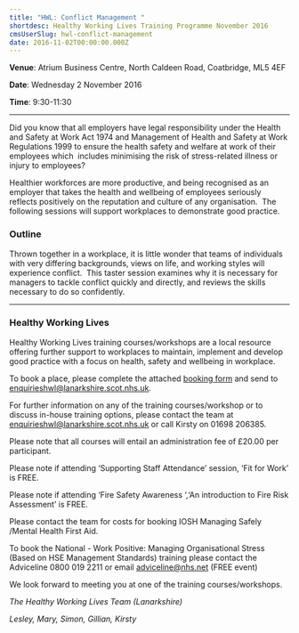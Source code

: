 ```yaml
---
title: "HWL: Conflict Management "
shortdesc: Healthy Working Lives Training Programme November 2016
cmsUserSlug: hwl-conflict-management
date: 2016-11-02T00:00:00.000Z
---
```


**Venue**:  Atrium Business Centre, North Caldeen Road, Coatbridge, ML5 4EF

**Date**: Wednesday 2 November 2016

**Time**: 9:30-11:30

---

Did you know that all employers have legal responsibility under the Health and Safety at Work Act 1974 and Management of Health and Safety at Work Regulations 1999 to ensure the health safety and welfare at work of their employees which  includes minimising the risk of stress-related illness or injury to employees?

Healthier workforces are more productive, and being recognised as an employer that takes the health and wellbeing of employees seriously reflects positively on the reputation and culture of any organisation.  The following sessions will support workplaces to demonstrate good practice.

### Outline

Thrown together in a workplace, it is little wonder that teams of individuals with very differing backgrounds, views on life, and working styles will experience conflict.  This taster session examines why it is necessary for managers to tackle conflict quickly and directly, and reviews the skills necessary to do so confidently.

---

### Healthy Working Lives

Healthy Working Lives training courses/workshops are a local resource offering further support  to workplaces to maintain, implement and develop good practice with a focus on  health, safety and wellbeing in workplace.

To book a place, please complete the attached [booking form](/docs/HWL-Booking-Form-june-2016.doc) and send to [enquirieshwl@lanarkshire.scot.nhs.uk](mailto:enquirieshwl@lanarkshire.scot.nhs.uk).

For further information on any of the training courses/workshop or to discuss in-house training options, please contact the team at [enquirieshwl@lanarkshire.scot.nhs.uk](mailto:enquirieshwl@lanarkshire.scot.nhs.uk) or call Kirsty on 01698 206385.

Please note that all courses will entail an administration fee of £20.00 per participant.

Please note if attending ‘Supporting Staff Attendance’ session, ‘Fit for Work’ is FREE.

Please note if attending ‘Fire Safety Awareness ‘,‘An introduction to Fire Risk Assessment’ is FREE.

Please contact the team for costs for booking IOSH Managing Safely /Mental Health First Aid.

To book the National - Work Positive: Managing Organisational Stress (Based on HSE Management Standards) training please contact the  Adviceline 0800 019 2211 or email  adviceline@nhs.net (FREE event)

We look forward to meeting you at one of the training courses/workshops.


*The Healthy Working Lives Team (Lanarkshire)*

*Lesley, Mary, Simon, Gillian, Kirsty*